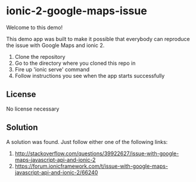 # ionic-2-google-maps-issue

Welcome to this demo!

This demo app was built to make it possible that everybody can reproduce the issue with Google Maps and ionic 2.

1. Clone the repository
2. Go to the directory where you cloned this repo in
3. Fire up 'ionic serve' command
4. Follow instructions you see when the app starts successfully

## License

No license necessary

## Solution

A solution was found. Just follow either one of the following links:

1. http://stackoverflow.com/questions/39922627/issue-with-google-maps-javascript-api-and-ionic-2
2. https://forum.ionicframework.com/t/issue-with-google-maps-javascript-api-and-ionic-2/66240
